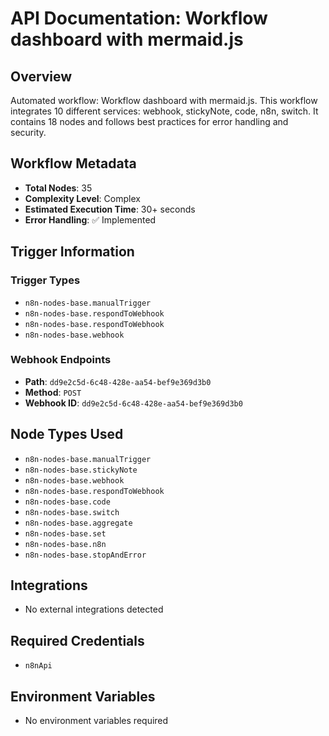 # API Documentation: Workflow dashboard with mermaid.js

## Overview
Automated workflow: Workflow dashboard with mermaid.js. This workflow integrates 10 different services: webhook, stickyNote, code, n8n, switch. It contains 18 nodes and follows best practices for error handling and security.

## Workflow Metadata
- **Total Nodes**: 35
- **Complexity Level**: Complex
- **Estimated Execution Time**: 30+ seconds
- **Error Handling**: ✅ Implemented

## Trigger Information
### Trigger Types
- `n8n-nodes-base.manualTrigger`
- `n8n-nodes-base.respondToWebhook`
- `n8n-nodes-base.respondToWebhook`
- `n8n-nodes-base.webhook`

### Webhook Endpoints
- **Path**: `dd9e2c5d-6c48-428e-aa54-bef9e369d3b0`
- **Method**: `POST`
- **Webhook ID**: `dd9e2c5d-6c48-428e-aa54-bef9e369d3b0`


## Node Types Used
- `n8n-nodes-base.manualTrigger`
- `n8n-nodes-base.stickyNote`
- `n8n-nodes-base.webhook`
- `n8n-nodes-base.respondToWebhook`
- `n8n-nodes-base.code`
- `n8n-nodes-base.switch`
- `n8n-nodes-base.aggregate`
- `n8n-nodes-base.set`
- `n8n-nodes-base.n8n`
- `n8n-nodes-base.stopAndError`

## Integrations
- No external integrations detected

## Required Credentials
- `n8nApi`

## Environment Variables
- No environment variables required
